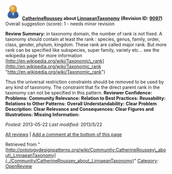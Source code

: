 [![](../images/thumb/a/a6/ODPUser.png/48px-ODPUser.png)](../Image/ODPUser.png "ODPUser.png")
__[CatherineRoussey](../User/CatherineRoussey "User:CatherineRoussey") about [LinnaeanTaxonomy](../Submissions/LinnaeanTaxonomy "Submissions:LinnaeanTaxonomy") (Revision ID: [9097](../Submissions/LinnaeanTaxonomy@oldid=9097 "http://ontologydesignpatterns.org/wiki/Submissions:LinnaeanTaxonomy?oldid=9097"))__
Overall suggestion (score): 1 - needs minor revision




 __Review Summary:__ in taxonomy domain, the number of rank is not fixed.
A taxonomy should contain at least the rank : species, genus, family, order, class, gender, phylum, kingdom. These rank are called major rank. But more rank can be specified like subspecies, super family, variety etc...
see the wikipedia page for more information
[http://en.wikipedia.org/wiki/Taxonomic\_rank](http://en.wikipedia.org/wiki/Taxonomic_rank "http://en.wikipedia.org/wiki/Taxonomic_rank")



Thus the universal restriction constraints should be removed to be used by any kind of taxonomy. The constraint that fix the direct parent rank in the taxonomy can not be specified in this pattern.
__Reviewer Confidence:__ 
__Problems:__ 
__Community Relevance:__ 
__Relation to Best Practices:__ 
__Reusability:__ 
__Relations to Other Patterns:__ 
__Overall Understandability:__ 
__Clear Problem Description:__ 
__Clear Relevance and Consequences:__ 
__Clear Figures and Illustrations:__ 
__Missing Information:__ 

_Posted:_ 2013-05-22 _Last modified:_ 2013/5/22



[All reviews](../Reviews/Main "Reviews:Main") | [Add a comment at the bottom of this page](index.php@title=Odp%253AAdd_comment&target=../Community/CatherineRoussey_about_LinnaeanTaxonomy#New_comment "http://ontologydesignpatterns.org/wiki/index.php?title=Odp:Add_comment&target=Community:CatherineRoussey_about_LinnaeanTaxonomy#New_comment")


Retrieved from "[http://ontologydesignpatterns.org/wiki/Community:CatherineRoussey\_about\_LinnaeanTaxonomy](../Community/CatherineRoussey_about_LinnaeanTaxonomy)"
 [Category](http://ontologydesignpatterns.org/wiki/Special:Categories "Special:Categories"): [OpenReview](../Category/OpenReview "Category:OpenReview")